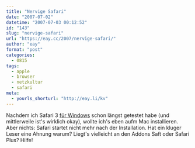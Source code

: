 ```yaml
---
title: "Nervige Safari"
date: "2007-07-02"
datetime: "2007-07-03 00:12:52"
id: "143"
slug: "nervige-safari"
url: "https://eay.cc/2007/nervige-safari/"
author: "eay"
format: "post"
categories:
  - 0815
tags:
  - apple
  - browser
  - netzkultur
  - safari
meta:
  - yourls_shorturl: "http://eay.li/kv"
---
```


Nachdem ich Safari 3 [für Windows](//eay.cc/2007/eayz-auf-safari/) schon längst getestet habe (und mittlerweile ist's wirklich okay), wollte ich's eben aufm Mac installieren. Aber nichts: Safari startet nicht mehr nach der Installation. Hat ein kluger Leser eine Ahnung warum? Liegt's vielleicht an den Addons Saft oder Safari Plus? Hilfe!
